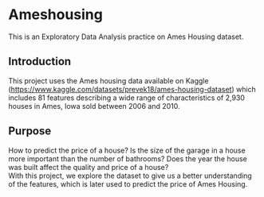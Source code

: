 # Ameshousing
This is an Exploratory Data Analysis practice on Ames Housing dataset.

## Introduction
This project uses the Ames housing data available on Kaggle (https://www.kaggle.com/datasets/prevek18/ames-housing-dataset) which includes 81 features describing a wide range of characteristics of 2,930 houses in Ames, Iowa sold between 2006 and 2010. 

## Purpose
How to predict the price of a house? Is the size of the garage in a house more important than the number of bathrooms? Does the year the house was built affect the quality and price of a house?  
With this project, we explore the dataset to give us a better understanding of the features, which is later used to predict the price of Ames Housing.
